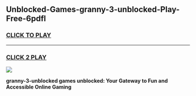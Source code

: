 
## Unblocked-Games-granny-3-unblocked-Play-Free-6pdfl
<h3>
<a href="https://premium76.site?title=granny-3-unblocked&ref=21A">CLICK TO PLAY</a></h3>
<hr>

<h3>
<a href="https://premium76.site?title=granny-3-unblocked&ref=21A">CLICK 2 PLAY</a>
  
</h3>

<a href="https://premium76.site?title=granny-3-unblocked&ref=21A"><img src="https://clearcache.store/games.png"></a>


**granny-3-unblocked games unblocked: Your Gateway to Fun and Accessible Online Gaming**
